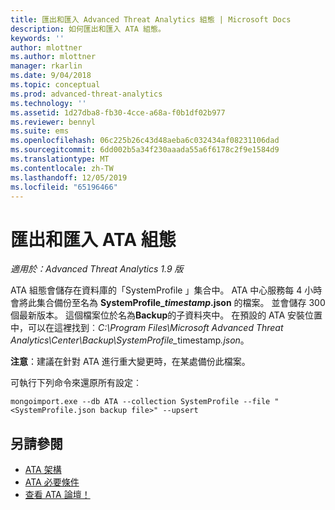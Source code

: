 ```yaml
---
title: 匯出和匯入 Advanced Threat Analytics 組態 | Microsoft Docs
description: 如何匯出和匯入 ATA 組態。
keywords: ''
author: mlottner
ms.author: mlottner
manager: rkarlin
ms.date: 9/04/2018
ms.topic: conceptual
ms.prod: advanced-threat-analytics
ms.technology: ''
ms.assetid: 1d27dba8-fb30-4cce-a68a-f0b1df02b977
ms.reviewer: bennyl
ms.suite: ems
ms.openlocfilehash: 06c225b26c43d48aeba6c032434af08231106dad
ms.sourcegitcommit: 6dd002b5a34f230aaada55a6f6178c2f9e1584d9
ms.translationtype: MT
ms.contentlocale: zh-TW
ms.lasthandoff: 12/05/2019
ms.locfileid: "65196466"
---
```

# <a name="export-and-import-the-ata-configuration"></a>匯出和匯入 ATA 組態

*適用於：Advanced Threat Analytics 1.9 版*

ATA 組態會儲存在資料庫的「SystemProfile 」集合中。
ATA 中心服務每 4 小時會將此集合備份至名為 **SystemProfile_*timestamp*.json** 的檔案。 並會儲存 300 個最新版本。
這個檔案位於名為**Backup**的子資料夾中。 在預設的 ATA 安裝位置中，可以在這裡找到︰<em>C:\Program Files\Microsoft Advanced Threat Analytics\Center\Backup\SystemProfile_</em>timestamp<em>.json</em>。 

**注意**：建議在針對 ATA 進行重大變更時，在某處備份此檔案。

可執行下列命令來還原所有設定︰

`mongoimport.exe --db ATA --collection SystemProfile --file "<SystemProfile.json backup file>" --upsert`

## <a name="see-also"></a>另請參閱
- [ATA 架構](ata-architecture.md)
- [ATA 必要條件](ata-prerequisites.md)
- [查看 ATA 論壇！](https://social.technet.microsoft.com/Forums/security/home?forum=mata)

